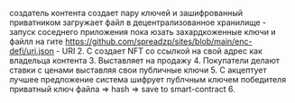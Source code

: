 
создатель контента создает пару ключей и зашифрованный приватником загружает файл в децентрализованное хранилище - запуск соседнего приложения  пока юзать захардкоженные ключи и файлл на гите
https://github.com/spreadzp/sites/blob/main/enc-defi/uri.json - URI
2. С создает NFT со ссылкой на свой адрес как владельца контента
3. Выставляет на продажу
4. Покупатели делают ставки с ценами выставляя свои публичные ключи
5. С акцептует лучшее предложение система шифрует публчным ключем победителя приватный ключ файла => hash => save to smart-contract 
6. 